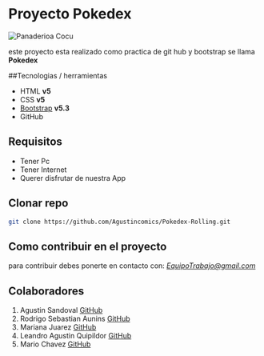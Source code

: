 # Proyecto Pokedex

![Panaderioa Cocu](https://res.cloudinary.com/mach/image/upload/v1676481524/pokemon-portada-img_xnsmc2.jpg)

este proyecto esta realizado como practica de git hub y bootstrap se llama **Pokedex**

##Tecnologias / herramientas

-   HTML **v5**
-   CSS **v5**
-   [Bootstrap](https://getbootstrap.com/) **v5.3**
-   GitHub

## Requisitos

-   Tener Pc
-   Tener Internet
-   Querer disfrutar de nuestra App

## Clonar repo

```bash
git clone https://github.com/Agustincomics/Pokedex-Rolling.git
```

## Como contribuir en el proyecto

para contribuir debes ponerte en contacto con: *EquipoTrabajo@gmail.com*

## Colaboradores

1. Agustin Sandoval [GitHub](https://github.com/Agustincomics)
2. Rodrigo Sebastian Aunins [GitHub](https://github.com/rodrigoAunins)
3. Mariana Juarez [GitHub](https://github.com/Agustincomics)
4. Leandro Agustin Quipildor [GitHub](https://github.com/LeooQuipildor)
5. Mario Chavez [GitHub](https://github.com/Mario-Chavez)
